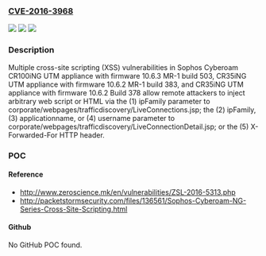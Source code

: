 ### [CVE-2016-3968](https://cve.mitre.org/cgi-bin/cvename.cgi?name=CVE-2016-3968)
![](https://img.shields.io/static/v1?label=Product&message=n%2Fa&color=blue)
![](https://img.shields.io/static/v1?label=Version&message=n%2Fa&color=blue)
![](https://img.shields.io/static/v1?label=Vulnerability&message=n%2Fa&color=brighgreen)

### Description

Multiple cross-site scripting (XSS) vulnerabilities in Sophos Cyberoam CR100iNG UTM appliance with firmware 10.6.3 MR-1 build 503, CR35iNG UTM appliance with firmware 10.6.2 MR-1 build 383, and CR35iNG UTM appliance with firmware 10.6.2 Build 378 allow remote attackers to inject arbitrary web script or HTML via the (1) ipFamily parameter to corporate/webpages/trafficdiscovery/LiveConnections.jsp; the (2) ipFamily, (3) applicationname, or (4) username parameter to corporate/webpages/trafficdiscovery/LiveConnectionDetail.jsp; or the (5) X-Forwarded-For HTTP header.

### POC

#### Reference
- http://www.zeroscience.mk/en/vulnerabilities/ZSL-2016-5313.php
- http://packetstormsecurity.com/files/136561/Sophos-Cyberoam-NG-Series-Cross-Site-Scripting.html

#### Github
No GitHub POC found.

